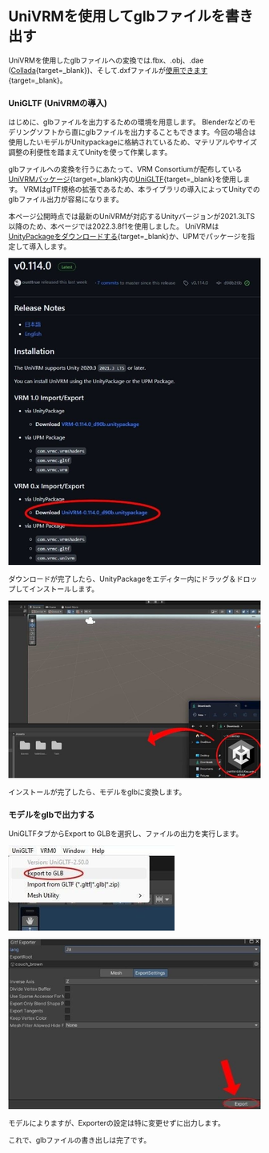 # UniVRMを使用してglbファイルを書き出す

UniVRMを使用したglbファイルへの変換では.fbx、.obj、.dae ([Collada](https://www.khronos.org/collada/){target=_blank})、そして.dxfファイルが[使用できます](https://docs.unity3d.com/ja/2022.3/Manual/3D-formats.html){target=_blank}。

### UniGLTF (UniVRMの導入)

はじめに、glbファイルを出力するための環境を用意します。
Blenderなどのモデリングソフトから直にglbファイルを出力することもできます。今回の場合は使用したいモデルがUnitypackageに格納されているため、マテリアルやサイズ調整の利便性を踏まえてUnityを使って作業します。

glbファイルへの変換を行うにあたって、VRM Consortiumが配布している[UniVRMパッケージ](https://github.com/vrm-c/UniVRM/releases){target=_blank}内の[UniGLTF](https://vrm.dev/gltf/index.html){target=_blank}を使用します。
VRMはglTF規格の拡張であるため、本ライブラリの導入によってUnityでのglbファイル出力が容易になります。

本ページ公開時点では最新のUniVRMが対応するUnityバージョンが2021.3LTS以降のため、本ページでは2022.3.8f1を使用しました。
UniVRMは[UnityPackageをダウンロードする](https://github.com/vrm-c/UniVRM/releases/tag/v0.114.0){target=_blank}か、UPMでパッケージを指定して導入します。

![ExportingGLBUsingUniVRM_1](img/ExportingGLBUsingUniVRM_1.jpg)

ダウンロードが完了したら、UnityPackageをエディター内にドラッグ＆ドロップしてインストールします。

![ExportingGLBUsingUniVRM_2](img/ExportingGLBUsingUniVRM_2.jpg)

インストールが完了したら、モデルをglbに変換します。

### モデルをglbで出力する

UniGLTFタブからExport to GLBを選択し、ファイルの出力を実行します。

![ExportingGLBUsingUniVRM_3](img/ExportingGLBUsingUniVRM_3.jpg)

![ExportingGLBUsingUniVRM_4](img/ExportingGLBUsingUniVRM_4.jpg)

モデルによりますが、Exporterの設定は特に変更せずに出力します。

これで、glbファイルの書き出しは完了です。